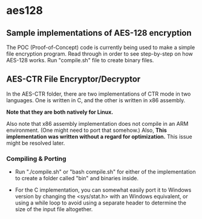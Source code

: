 # aes128
## Sample implementations of AES-128 encryption

The POC (Proof-of-Concept) code is currently being used to make a simple file encryption program. Read through in order to see step-by-step on how AES-128 works. Run "compile.sh" file to create binary files.


## AES-CTR File Encryptor/Decryptor

In the AES-CTR folder, there are two implementations of CTR mode in two languages. One is written in C, and the other is written in x86 assembly.

**Note that they are both natively for Linux.**

Also note that x86 assembly implementation does not compile in an ARM environment. (One might need to port that somehow.) Also, **This implementation was written without a regard for optimization.** This issue might be resolved later.


### Compiling & Porting


- Run "./compile.sh" or "bash compile.sh" for either of the implementation to create a folder called "bin" and binaries inside.

- For the C implementation, you can somewhat easily port it to Windows version by changing the <sys/stat.h> with an Windows equivalent, or using a while loop to avoid using a separate header to determine the size of the input file altogether.
